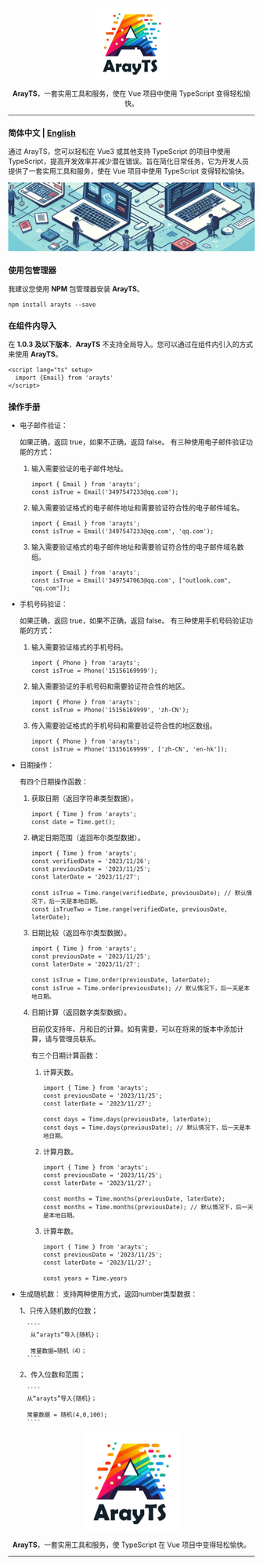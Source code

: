 <p align="center"><img src="https://github.com/Reset-Sheep/ArayTS/blob/img/logo.jpg" alt="arayts" width="150" /></p>
<P align="center"><b>ArayTS</b>，一套实用工具和服务，使在 Vue 项目中使用 TypeScript 变得轻松愉快。</P>
<hr />

### 简体中文 | [English](https://github.com/Reset-Sheep/ArayTS/blob/main/README.md)

通过 ArayTS，您可以轻松在 Vue3 或其他支持 TypeScript 的项目中使用 TypeScript，提高开发效率并减少潜在错误。旨在简化日常任务，它为开发人员提供了一套实用工具和服务，使在 Vue 项目中使用 TypeScript 变得轻松愉快。
 <p align="center"><img src="https://github.com/Reset-Sheep/ArayTS/blob/img/_08aab89c-1522-4364-8791-ce68b1465146.jpg" alt="bg" /></p>
 
### 使用包管理器

我建议您使用 **NPM** 包管理器安装 **ArayTS**。
```
npm install arayts --save
```
### 在组件内导入
在 **1.0.3 及以下版本**，**ArayTS** 不支持全局导入。您可以通过在组件内引入的方式来使用 **ArayTS**。
```
<script lang="ts" setup>
  import {Email} from 'arayts'
</script>
```
### 操作手册
- 电子邮件验证：

  如果正确，返回 true，如果不正确，返回 false。
  有三种使用电子邮件验证功能的方式：
    1. 输入需要验证的电子邮件地址。
        ```
        import { Email } from 'arayts';
        const isTrue = Email('3497547233@qq.com');
        ```
    2. 输入需要验证格式的电子邮件地址和需要验证符合性的电子邮件域名。
        ```
        import { Email } from 'arayts';
        const isTrue = Email('3497547233@qq.com', 'qq.com');
        ```
    3. 输入需要验证格式的电子邮件地址和需要验证符合性的电子邮件域名数组。
        ```
        import { Email } from 'arayts';
        const isTrue = Email('3497547063@qq.com', ["outlook.com", "qq.com"]);
        ```
- 手机号码验证：

  如果正确，返回 true，如果不正确，返回 false。
  有三种使用手机号码验证功能的方式：
    1. 输入需要验证格式的手机号码。
        ```
        import { Phone } from 'arayts';
        const isTrue = Phone('15156169999');
        ```
    2. 输入需要验证的手机号码和需要验证符合性的地区。
        ```
        import { Phone } from 'arayts';
        const isTrue = Phone('15156169999', 'zh-CN');
        ```
    3. 传入需要验证格式的手机号码和需要验证符合性的地区数组。
        ```
        import { Phone } from 'arayts';
        const isTrue = Phone('15156169999', ['zh-CN', 'en-hk']);
        ```

- 日期操作：

  有四个日期操作函数：
    1. 获取日期（返回字符串类型数据）。
       ```
       import { Time } from 'arayts';
       const date = Time.get();
       ```
    2. 确定日期范围（返回布尔类型数据）。
       ```
       import { Time } from 'arayts';
       const verifiedDate = '2023/11/26';
       const previousDate = '2023/11/25';
       const laterDate = '2023/11/27';
        
       const isTrue = Time.range(verifiedDate, previousDate); // 默认情况下，后一天是本地日期。
       const isTrueTwo = Time.range(verifiedDate, previousDate, laterDate);
       ```
    3. 日期比较（返回布尔类型数据）。
       ```
       import { Time } from 'arayts';
       const previousDate = '2023/11/25';
       const laterDate = '2023/11/27';
            
       const isTrue = Time.order(previousDate, laterDate);
       const isTrue = Time.order(previousDate); // 默认情况下，后一天是本地日期。
       ```
    4. 日期计算（返回数字类型数据）。

       目前仅支持年、月和日的计算。如有需要，可以在将来的版本中添加计算，请与管理员联系。

       有三个日期计算函数：
         1. 计算天数。
            ```
            import { Time } from 'arayts';
            const previousDate = '2023/11/25';
            const laterDate = '2023/11/27';
            
            const days = Time.days(previousDate, laterDate);
            const days = Time.days(previousDate); // 默认情况下，后一天是本地日期。
             ```
         2. 计算月数。
            ```
            import { Time } from 'arayts';
            const previousDate = '2023/11/25';
            const laterDate = '2023/11/27';
            
            const months = Time.months(previousDate, laterDate);
            const months = Time.months(previousDate); // 默认情况下，后一天是本地日期。
            ```
         3. 计算年数。
            ```
            import { Time } from 'arayts';
            const previousDate = '2023/11/25';
            const laterDate = '2023/11/27';
            
            const years = Time.years
             ```
- 生成随机数：
    支持两种使用方式，返回number类型数据：
  
    1、只传入随机数的位数；

        ````
         从“arayts”导入{随机}；
            
         常量数据=随机（4）；
        ````
    2、传入位数和范围；

        ````
        从“arayts”导入{随机}；
            
        常量数据 = 随机(4,0,100);
        ````
<p align="center"><img src="https://github.com/Reset-Sheep/ArayTS/blob/img/logo.jpg" alt="arayts" width="200" /></p>
<P align="center"><b>ArayTS</b>，一套实用工具和服务，使 TypeScript 在 Vue 项目中变得轻松愉快。</P>
<hr />
